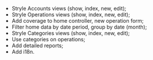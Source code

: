 - Stryle Accounts views (show, index, new, edit);
- Stryle Operations views (show, index, new, edit);
- Add coverage to home controller, new operation form;
- Filter home data by date period, group by date (month);
- Stryle Categories views (show, index, new, edit);
- Use categories on operations;
- Add detailed reports;
- Add i18n.
